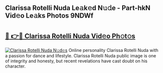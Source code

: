 ## Clarissa Rotelli Nuda Le𝚊k𝚎d N𝚞𝚍e - Part-hkN Vid𝚎o Le𝚊ks Photos 9NDWf

# <h2><a href="http://fbe8cl.evod.top/?m=Clarissa+Rotelli+Nuda">🔗 👉🔴 Clarissa Rotelli Nuda Vid𝚎o Ph𝚘t𝚘s</a></h2>

[![Clarissa Rotelli Nuda N𝚞d𝚎s](https://i.imgur.com/8V9OHl7.gif)](http://fbe8cl.evod.top/?m=Clarissa+Rotelli+Nuda)
Online personality Clarissa Rotelli Nuda with a passion for dance and lifestyle. Clarissa Rotelli Nuda public image is one of integrity and honesty, but recent revelations have cast doubt on his character. 

